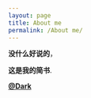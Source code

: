 ```yaml
---
layout: page
title: About me
permalink: /About me/
---
```


**没什么好说的**，

**这是我的简书**.

[**@Dark**](http://www.jianshu.com/users/31cb73a9ec22/latest_articles)